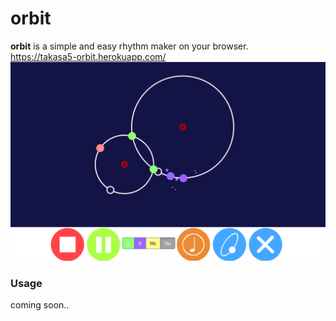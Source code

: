 # orbit
**orbit** is a simple and easy rhythm maker on your browser.  
https://takasa5-orbit.herokuapp.com/
![screenshot](./screenshot.png)

### Usage
coming soon..